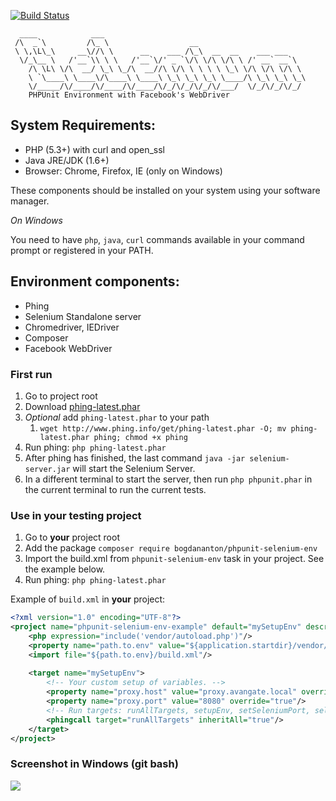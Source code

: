 [![Build Status](https://travis-ci.org/bogdananton/phpunit-selenium-env.svg?branch=master)](https://travis-ci.org/bogdananton/phpunit-selenium-env)

```
  ____            ___
 /\  _`\         /\_ \                  __
 \ \,\L\_\     __\//\ \      __    ___ /\_\  __  __    ___ ___
  \/_\__ \   /'__`\\ \ \   /'__`\/' _ `\/\ \/\ \/\ \ /' __` __`\
    /\ \L\ \/\  __/ \_\ \_/\  __//\ \/\ \ \ \ \ \_\ \/\ \/\ \/\ \
    \ `\____\ \____\/\____\ \____\ \_\ \_\ \_\ \____/\ \_\ \_\ \_\
    \/_____/\/____/\/____/\/____/\/_/\/_/\/_/\/___/  \/_/\/_/\/_/
    PHPUnit Environment with Facebook's WebDriver
```

## System Requirements:

* PHP (5.3+) with curl and open_ssl
* Java JRE/JDK (1.6+)
* Browser: Chrome, Firefox, IE (only on Windows)

These components should be installed on your system using your software manager.

*On Windows*

You need to have `php`, `java`, `curl` commands available in your command prompt or registered in your PATH.

## Environment components:

* Phing
* Selenium Standalone server
* Chromedriver, IEDriver
* Composer
* Facebook WebDriver

### First run

1. Go to project root
1. Download [phing-latest.phar](http://www.phing.info/get/phing-latest.phar)
1. *Optional* add `phing-latest.phar` to your path
    1. `wget http://www.phing.info/get/phing-latest.phar -O; mv phing-latest.phar phing; chmod +x phing`
1. Run phing: `php phing-latest.phar`
1. After phing has finished, the last command `java -jar selenium-server.jar` will start the Selenium Server.
1. In a different terminal to start the server, then run `php phpunit.phar` in the current terminal to run the current tests.

### Use in your testing project

1. Go to **your** project root
1. Add the package `composer require bogdananton/phpunit-selenium-env`
1. Import the build.xml from `phpunit-selenium-env` task in your project. See the example below.
1. Run phing: `php phing-latest.phar`

Example of `build.xml` in **your** project:

```xml
<?xml version="1.0" encoding="UTF-8"?>
<project name="phpunit-selenium-env-example" default="mySetupEnv" description="Example of setup">
    <php expression="include('vendor/autoload.php')"/>
    <property name="path.to.env" value="${application.startdir}/vendor/bogdananton/phpunit-selenium-env" override="true"/>
    <import file="${path.to.env}/build.xml"/>
    
    <target name="mySetupEnv">
        <!-- Your custom setup of variables. -->
        <property name="proxy.host" value="proxy.avangate.local" override="true"/>
        <property name="proxy.port" value="8080" override="true"/>
        <!-- Run targets: runAllTargets, setupEnv, setSeleniumPort, selfTest -->
        <phingcall target="runAllTargets" inheritAll="true"/>
    </target>
</project>
```

### Screenshot in Windows (git bash)

![](https://raw.githubusercontent.com/bogdananton/phpunit-selenium-env/master/screenshot-windows.gif)
